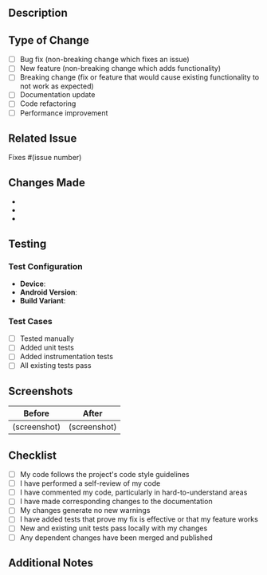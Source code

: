 ## Description
<!-- Provide a brief description of the changes in this PR -->

## Type of Change
<!-- Mark the relevant option with an 'x' -->

- [ ] Bug fix (non-breaking change which fixes an issue)
- [ ] New feature (non-breaking change which adds functionality)
- [ ] Breaking change (fix or feature that would cause existing functionality to not work as expected)
- [ ] Documentation update
- [ ] Code refactoring
- [ ] Performance improvement

## Related Issue
<!-- Link to the issue this PR addresses -->
Fixes #(issue number)

## Changes Made
<!-- List the key changes made in this PR -->

- 
- 
- 

## Testing
<!-- Describe how you tested these changes -->

### Test Configuration
- **Device**: 
- **Android Version**: 
- **Build Variant**: 

### Test Cases
- [ ] Tested manually
- [ ] Added unit tests
- [ ] Added instrumentation tests
- [ ] All existing tests pass

## Screenshots
<!-- Add screenshots for UI changes -->

| Before | After |
|--------|-------|
| (screenshot) | (screenshot) |

## Checklist
<!-- Mark completed items with an 'x' -->

- [ ] My code follows the project's code style guidelines
- [ ] I have performed a self-review of my code
- [ ] I have commented my code, particularly in hard-to-understand areas
- [ ] I have made corresponding changes to the documentation
- [ ] My changes generate no new warnings
- [ ] I have added tests that prove my fix is effective or that my feature works
- [ ] New and existing unit tests pass locally with my changes
- [ ] Any dependent changes have been merged and published

## Additional Notes
<!-- Add any additional context or notes for reviewers -->

